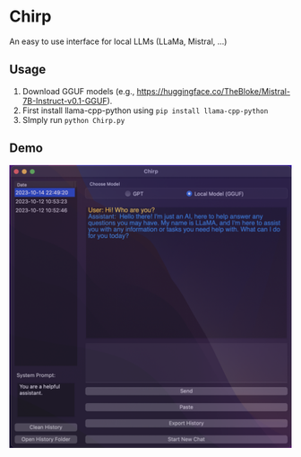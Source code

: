 # Chirp

An easy to use interface for local LLMs (LLaMa, Mistral, ...)

## Usage
1. Download GGUF models (e.g., https://huggingface.co/TheBloke/Mistral-7B-Instruct-v0.1-GGUF).
2. First install llama-cpp-python using `pip install llama-cpp-python`
3. SImply run `python Chirp.py`

## Demo
![Demo](demo.png)